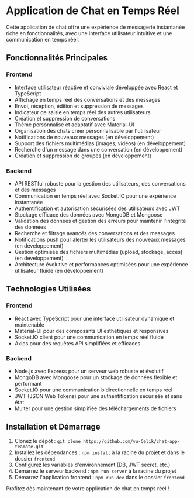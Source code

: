 # Application de Chat en Temps Réel

Cette application de chat offre une expérience de messagerie instantanée riche en fonctionnalités, avec une interface utilisateur intuitive et une communication en temps réel.

## Fonctionnalités Principales

### Frontend

- Interface utilisateur réactive et conviviale développée avec React et TypeScript
- Affichage en temps réel des conversations et des messages
- Envoi, réception, édition et suppression de messages
- Indicateur de saisie en temps réel des autres utilisateurs
- Création et suppression de conversations
- Thème personnalisé et adaptatif avec Material-UI
- Organisation des chats créer personnalisable par l'utilisateur
- Notifications de nouveaux messages (en développement)
- Support des fichiers multimédias (images, vidéos) (en développement)
- Recherche d'un message dans une conversation (en développement)
- Création et suppression de groupes (en développement)

### Backend

- API RESTful robuste pour la gestion des utilisateurs, des conversations et des messages
- Communication en temps réel avec Socket.IO pour une expérience instantanée
- Authentification et autorisation sécurisées des utilisateurs avec JWT
- Stockage efficace des données avec MongoDB et Mongoose
- Validation des données et gestion des erreurs pour maintenir l'intégrité des données
- Recherche et filtrage avancés des conversations et des messages
- Notifications push pour alerter les utilisateurs des nouveaux messages (en développement)
- Gestion optimisée des fichiers multimédias (upload, stockage, accès) (en développement)
- Architecture évolutive et performances optimisées pour une expérience utilisateur fluide (en développement)

## Technologies Utilisées

### Frontend
- React avec TypeScript pour une interface utilisateur dynamique et maintenable
- Material-UI pour des composants UI esthétiques et responsives
- Socket.IO client pour une communication en temps réel fluide
- Axios pour des requêtes API simplifiées et efficaces

### Backend
- Node.js avec Express pour un serveur web robuste et évolutif
- MongoDB avec Mongoose pour un stockage de données flexible et performant
- Socket.IO pour une communication bidirectionnelle en temps réel
- JWT (JSON Web Tokens) pour une authentification sécurisée et sans état
- Multer pour une gestion simplifiée des téléchargements de fichiers

## Installation et Démarrage

1. Clonez le dépôt : `git clone https://github.com/yu-Celik/chat-app-teamate.git`
2. Installez les dépendances : `npm install` à la racine du projet et dans le dossier `frontend`
3. Configurez les variables d'environnement (DB, JWT secret, etc.)
4. Démarrez le serveur backend : `npm run server` à la racine du projet
5. Démarrez l'application frontend : `npm run dev` dans le dossier `frontend`

Profitez dès maintenant de votre application de chat en temps réel !
